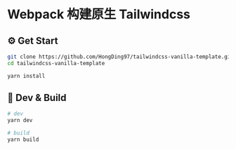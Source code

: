 # Webpack 构建原生 Tailwindcss

## ⚙️ Get Start

```bash
git clone https://github.com/HongDing97/tailwindcss-vanilla-template.git
cd tailwindcss-vanilla-template

yarn install
```

## 🌟 Dev & Build

```bash
# dev
yarn dev

# build
yarn build
```


